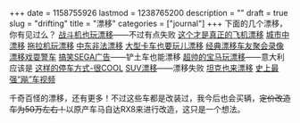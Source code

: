 +++
date = 1158755926
lastmod = 1238765200
description = ""
draft = true
slug = "drifting"
title = "漂移"
categories = ["journal"]
+++
下面的几个漂移，你有见过么？
<a href="http://www.6rooms.com/watch/59286.html">战斗机也玩漂移</a>——不过有点失败
<a href="http://www.6rooms.com/watch/138891.html">这个才是真正的飞机漂移</a>
<a href="http://www.6rooms.com/watch/61003.html">城市中漂移</a>
<a href="http://www.6rooms.com/watch/84443.html">拖拉机玩漂移</a>
<a href="http://www.6rooms.com/watch/140032.html">中东非法漂移</a>
<a href="http://www.6rooms.com/watch/33046.html">大型卡车也要玩儿漂移</a>
<a href="http://www.6rooms.com/watch/151544.html">经典漂移车友聚会录像</a>
<br>
<a href="http://www.6rooms.com/watch/126473.html">漂移戏耍警车</a>
<a href="http://www.6rooms.com/watch/9367.html">搞笑SEGA广告</a>——铲土车也能漂移
<a href="http://www.6rooms.com/watch/64039.html">超帅的宝马玩漂移</a>——意大利应该是
<a href="http://www.6rooms.com/watch/106688.html">这样的停车方式-很COOL</a>
<a href="http://www.6rooms.com/watch/103234.html">SUV漂移</a>——漂移失败
<a href="http://www.6rooms.com/watch/31886.html">坦克也来漂移</a>
<a href="http://www.6rooms.com/watch/108149.html">史上最强“飚”车视频</a>

<p>千奇百怪的漂移，还有更多！不过这些车都是改装过，我今后也会买辆，<del>定价改造车为50万左右！</del>以原产车马自达RX8来进行改造，这只是一个想法。